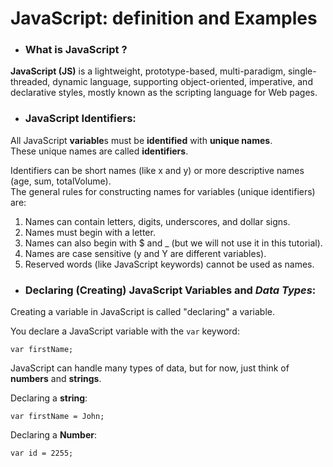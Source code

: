 # JavaScript: definition and Examples

* ### **What is JavaScript** ?
**JavaScript (JS)** is a lightweight, prototype-based, multi-paradigm, single-threaded, dynamic language, supporting object-oriented, imperative, and declarative styles, mostly known as the scripting language for Web pages.


* ### **JavaScript Identifiers**:

All JavaScript **variable**s must be **identified** with **unique names**.<br>
These unique names are called **identifiers**.

Identifiers can be short names (like x and y) or more descriptive names (age, sum, totalVolume).<br>
The general rules for constructing names for variables (unique identifiers) are:

1. Names can contain letters, digits, underscores, and dollar signs.
2. Names must begin with a letter.
3. Names can also begin with $ and _ (but we will not use it in this tutorial).
4. Names are case sensitive (y and Y are different variables).
5. Reserved words (like JavaScript keywords) cannot be used as names.

* ### Declaring (Creating) JavaScript Variables and ***Data Types***:
Creating a variable in JavaScript is called "declaring" a variable.

You declare a JavaScript variable with the ```var``` keyword:
```
var firstName;
```
JavaScript can handle many types of data, but for now, just think of **numbers** and **strings**.

Declaring a **string**:
```
var firstName = John;
```

Declaring a **Number**:
```
var id = 2255;
```
